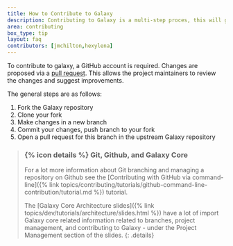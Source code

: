 ```yaml
---
title: How to Contribute to Galaxy
description: Contributing to Galaxy is a multi-step proces, this will guide you through it.
area: contributing
box_type: tip
layout: faq
contributors: [jmchilton,hexylena]
---
```


To contribute to galaxy, a GitHub account is required. Changes are proposed via a [pull request](https://docs.github.com/en/github/collaborating-with-pull-requests). This allows the project maintainers to review the changes and suggest improvements.

The general steps are as follows:

1. Fork the Galaxy repository
2. Clone your fork
3. Make changes in a new branch
4. Commit your changes, push branch to your fork
5. Open a pull request for this branch in the upstream Galaxy repository

> ### {% icon details %} Git, Github, and Galaxy Core
> For a lot more information about Git branching and managing a repository on Github
> see the [Contributing with GitHub via command-line]({% link topics/contributing/tutorials/github-command-line-contribution/tutorial.md %})
> tutorial.
>
> The [Galaxy Core Architecture slides]({% link topics/dev/tutorials/architecture/slides.html %}) have a lot of import Galaxy core related information related to branches,
> project management, and contributing to Galaxy - under the Project Management section of the slides.
{: .details}
